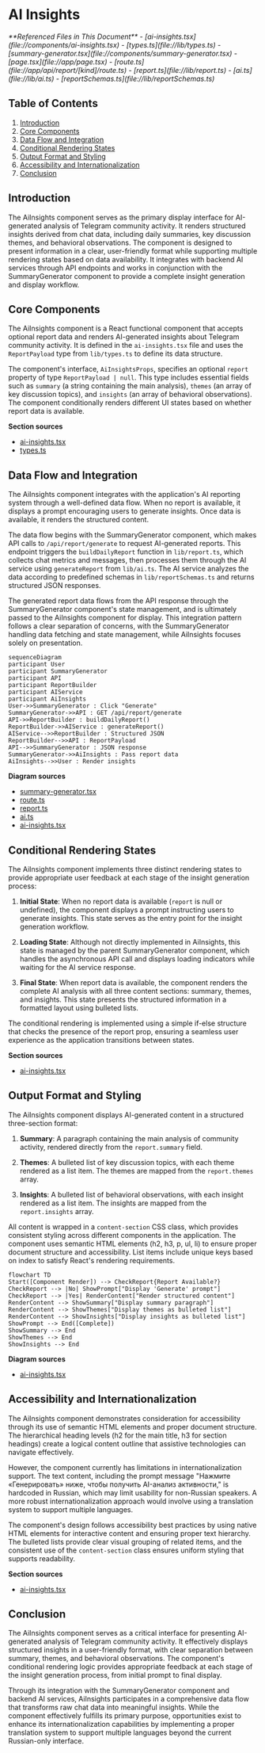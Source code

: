 # AI Insights

<cite>
**Referenced Files in This Document**   
- [ai-insights.tsx](file://components/ai-insights.tsx)
- [types.ts](file://lib/types.ts)
- [summary-generator.tsx](file://components/summary-generator.tsx)
- [page.tsx](file://app/page.tsx)
- [route.ts](file://app/api/report/[kind]/route.ts)
- [report.ts](file://lib/report.ts)
- [ai.ts](file://lib/ai.ts)
- [reportSchemas.ts](file://lib/reportSchemas.ts)
</cite>

## Table of Contents
1. [Introduction](#introduction)
2. [Core Components](#core-components)
3. [Data Flow and Integration](#data-flow-and-integration)
4. [Conditional Rendering States](#conditional-rendering-states)
5. [Output Format and Styling](#output-format-and-styling)
6. [Accessibility and Internationalization](#accessibility-and-internationalization)
7. [Conclusion](#conclusion)

## Introduction
The AiInsights component serves as the primary display interface for AI-generated analysis of Telegram community activity. It renders structured insights derived from chat data, including daily summaries, key discussion themes, and behavioral observations. The component is designed to present information in a clear, user-friendly format while supporting multiple rendering states based on data availability. It integrates with backend AI services through API endpoints and works in conjunction with the SummaryGenerator component to provide a complete insight generation and display workflow.

## Core Components

The AiInsights component is a React functional component that accepts optional report data and renders AI-generated insights about Telegram community activity. It is defined in the `ai-insights.tsx` file and uses the `ReportPayload` type from `lib/types.ts` to define its data structure.

The component's interface, `AiInsightsProps`, specifies an optional `report` property of type `ReportPayload | null`. This type includes essential fields such as `summary` (a string containing the main analysis), `themes` (an array of key discussion topics), and `insights` (an array of behavioral observations). The component conditionally renders different UI states based on whether report data is available.

**Section sources**
- [ai-insights.tsx](file://components/ai-insights.tsx#L2-L40)
- [types.ts](file://lib/types.ts#L28-L35)

## Data Flow and Integration

The AiInsights component integrates with the application's AI reporting system through a well-defined data flow. When no report is available, it displays a prompt encouraging users to generate insights. Once data is available, it renders the structured content.

The data flow begins with the SummaryGenerator component, which makes API calls to `/api/report/generate` to request AI-generated reports. This endpoint triggers the `buildDailyReport` function in `lib/report.ts`, which collects chat metrics and messages, then processes them through the AI service using `generateReport` from `lib/ai.ts`. The AI service analyzes the data according to predefined schemas in `lib/reportSchemas.ts` and returns structured JSON responses.

The generated report data flows from the API response through the SummaryGenerator component's state management, and is ultimately passed to the AiInsights component for display. This integration pattern follows a clear separation of concerns, with the SummaryGenerator handling data fetching and state management, while AiInsights focuses solely on presentation.

```mermaid
sequenceDiagram
participant User
participant SummaryGenerator
participant API
participant ReportBuilder
participant AIService
participant AiInsights
User->>SummaryGenerator : Click "Generate"
SummaryGenerator->>API : GET /api/report/generate
API->>ReportBuilder : buildDailyReport()
ReportBuilder->>AIService : generateReport()
AIService-->>ReportBuilder : Structured JSON
ReportBuilder-->>API : ReportPayload
API-->>SummaryGenerator : JSON response
SummaryGenerator->>AiInsights : Pass report data
AiInsights-->>User : Render insights
```

**Diagram sources**
- [summary-generator.tsx](file://components/summary-generator.tsx#L20-L189)
- [route.ts](file://app/api/report/[kind]/route.ts#L40-L83)
- [report.ts](file://lib/report.ts#L13-L101)
- [ai.ts](file://lib/ai.ts#L33-L165)
- [ai-insights.tsx](file://components/ai-insights.tsx#L6-L40)

## Conditional Rendering States

The AiInsights component implements three distinct rendering states to provide appropriate user feedback at each stage of the insight generation process:

1. **Initial State**: When no report data is available (`report` is null or undefined), the component displays a prompt instructing users to generate insights. This state serves as the entry point for the insight generation workflow.

2. **Loading State**: Although not directly implemented in AiInsights, this state is managed by the parent SummaryGenerator component, which handles the asynchronous API call and displays loading indicators while waiting for the AI service response.

3. **Final State**: When report data is available, the component renders the complete AI analysis with all three content sections: summary, themes, and insights. This state presents the structured information in a formatted layout using bulleted lists.

The conditional rendering is implemented using a simple if-else structure that checks the presence of the report prop, ensuring a seamless user experience as the application transitions between states.

**Section sources**
- [ai-insights.tsx](file://components/ai-insights.tsx#L6-L40)

## Output Format and Styling

The AiInsights component displays AI-generated content in a structured three-section format:

1. **Summary**: A paragraph containing the main analysis of community activity, rendered directly from the `report.summary` field.

2. **Themes**: A bulleted list of key discussion topics, with each theme rendered as a list item. The themes are mapped from the `report.themes` array.

3. **Insights**: A bulleted list of behavioral observations, with each insight rendered as a list item. The insights are mapped from the `report.insights` array.

All content is wrapped in a `content-section` CSS class, which provides consistent styling across different components in the application. The component uses semantic HTML elements (h2, h3, p, ul, li) to ensure proper document structure and accessibility. List items include unique keys based on index to satisfy React's rendering requirements.

```mermaid
flowchart TD
Start([Component Render]) --> CheckReport{Report Available?}
CheckReport --> |No| ShowPrompt["Display 'Generate' prompt"]
CheckReport --> |Yes| RenderContent["Render structured content"]
RenderContent --> ShowSummary["Display summary paragraph"]
RenderContent --> ShowThemes["Display themes as bulleted list"]
RenderContent --> ShowInsights["Display insights as bulleted list"]
ShowPrompt --> End([Complete])
ShowSummary --> End
ShowThemes --> End
ShowInsights --> End
```

**Diagram sources**
- [ai-insights.tsx](file://components/ai-insights.tsx#L6-L40)

## Accessibility and Internationalization

The AiInsights component demonstrates consideration for accessibility through its use of semantic HTML elements and proper document structure. The hierarchical heading levels (h2 for the main title, h3 for section headings) create a logical content outline that assistive technologies can navigate effectively.

However, the component currently has limitations in internationalization support. The text content, including the prompt message "Нажмите «Генерировать» ниже, чтобы получить AI-анализ активности," is hardcoded in Russian, which may limit usability for non-Russian speakers. A more robust internationalization approach would involve using a translation system to support multiple languages.

The component's design follows accessibility best practices by using native HTML elements for interactive content and ensuring proper text hierarchy. The bulleted lists provide clear visual grouping of related items, and the consistent use of the `content-section` class ensures uniform styling that supports readability.

**Section sources**
- [ai-insights.tsx](file://components/ai-insights.tsx#L6-L40)

## Conclusion

The AiInsights component serves as a critical interface for presenting AI-generated analysis of Telegram community activity. It effectively displays structured insights in a user-friendly format, with clear separation between summary, themes, and behavioral observations. The component's conditional rendering logic provides appropriate feedback at each stage of the insight generation process, from initial prompt to final display.

Through its integration with the SummaryGenerator component and backend AI services, AiInsights participates in a comprehensive data flow that transforms raw chat data into meaningful insights. While the component effectively fulfills its primary purpose, opportunities exist to enhance its internationalization capabilities by implementing a proper translation system to support multiple languages beyond the current Russian-only interface.